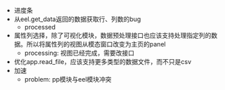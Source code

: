 * 进度条
* 从eel.get_data返回的数据获取行、列数的bug
    * processed
* 属性列选择，除了可视化模块，数据预处理接口也应该支持处理指定列的数据。所以将属性列的视图从模态窗口改变为主页的panel
    * processing: 视图已经完成，需要改接口
* 优化app.read_file，应该支持更多类型的数据文件，而不只是csv
* 加速
    * problem: pp模块与eel模块冲突